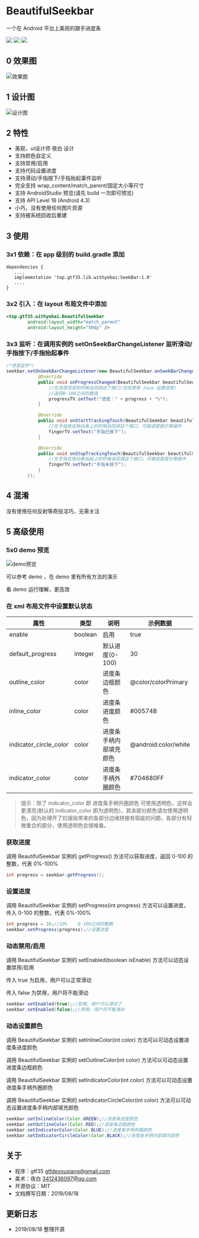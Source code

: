# BeautifulSeekbar

一个在 Android 平台上美观的跟手进度条

[![](https://img.shields.io/github/stars/gtf35/beautiful_seekbar?style=for-the-badge)]()  [![](https://img.shields.io/github/forks/gtf35/beautiful_seekbar?style=for-the-badge)]()  [![](https://img.shields.io/github/release/gtf35/beautiful_seekbar?style=for-the-badge)](https://github.com/gtf35/beautiful_seekbar/releases) 

## 0 效果图
![效果图](https://github.com/gtf35/beautiful_seekbar/blob/master/static/seekbar.gif)

## 1 设计图
![设计图](https://github.com/gtf35/beautiful_seekbar/blob/master/static/yuanpic.png)

## 2 特性
   - 美观，ui设计师 夜白 设计
   - 支持颜色自定义
   - 支持禁用/启用
   - 支持代码设置进度
   - 支持滑动/手指按下/手指抬起事件监听
   - 完全支持 wrap_content/match_parent/固定大小等尺寸
   - 支持 AndroidStudio 预览(请先 build 一次即可预览)
   - 支持 API Level 18 (Android 4.3)
   - 小巧，没有使用任何图片资源
   - 支持被系统回收后重建

## 3 使用
### 	3x1 依赖：在 app 级别的 build.gradle 添加

```Gradle
dependencies {
   ....
   implementation 'top.gtf35.lib.withyebai:SeekBar:1.0'
   ....
}
```

### 	3x2 引入：在 layout 布局文件中添加
```xml
<top.gtf35.withyebai.BeautifulSeekbar
        android:layout_width="match_parent"
        android:layout_height="50dp" />
```
### 	3x3 监听：在调用实例的 setOnSeekBarChangeListener 监听滑动/手指按下/手指抬起事件

```java
/*进度监听*/
seekbar.setOnSeekBarChangeListener(new BeautifulSeekbar.onSeekBarChangeListener() {
            @Override
            public void onProgressChanged(BeautifulSeekbar beautifulSeekbar, int progress) {
                //在进度改变的时候会回调这个接口(包括使用 Java 设置进度)
                //返回0-100之间的数值
                progressTV.setText("进度：" + progress + "%");
            }

            @Override
            public void onStartTrackingTouch(BeautifulSeekbar beautifulSeekbar) {
                //在手指放在拖动条上的时候会回调这个接口，可做进度提示等操作
                fingerTV.setText("手指已按下");
            }

            @Override
            public void onStopTrackingTouch(BeautifulSeekbar beautifulSeekbar) {
                //在手指在拖动条抬起上的时候会回调这个接口，可做进度提示等操作
                fingerTV.setText("手指未按下");
            }
        });
```


## 4 混淆
没有使用任何反射等奇技淫巧，无需关注

## 5 高级使用

### 		5x0 demo 预览

![demo预览](https://github.com/gtf35/beautiful_seekbar/blob/master/static/demopic.png)

可以参考 demo ，在 demo 里有所有方法的演示

看 demo 运行理解，更高效

### 在 xml 布局文件中设置默认状态

| 属性                   | 类型    | 说明                   | 示例数据             |
| ---------------------- | ------- | ---------------------- | -------------------- |
| enable                 | boolean | 启用                   | true                 |
| default_progress       | integer | 默认进度(0-100)        | 30                   |
| outline_color          | color   | 进度条边框颜色         | @color/colorPrimary  |
| inline_color           | color   | 进度条进度颜色         | #00574B              |
| indicator_circle_color | color   | 进度条手柄内部填充颜色 | @android:color/white |
| indicator_color        | color   | 进度条手柄外圈颜色     | #704680FF            |

> 提示：除了 indicator_color 即 进度条手柄外圈颜色 可使用透明色，这样会更漂亮(默认的 indicator_color  即为透明色)，其余部分颜色请勿使用透明色，因为处理开了抗锯齿带来的各部分边缘拼接有瑕疵的问题，各部分有轻微重合的部分，使用透明色会很难看。

### 获取进度

调用 BeautifulSeekbar 实例的 getProgress() 方法可以获取进度，返回 0-100 的整数，代表 0%-100%

```java
int progress = seekbar.getProgress();
```

### 设置进度

调用 BeautifulSeekbar 实例的 setProgress(int progress) 方法可以设置进度，传入 0-100 的整数，代表 0%-100%

```java
int progress = 10;//10%    0-100之间的整数
seekbar.setProgress(progress);//设置进度
```

### 动态禁用/启用

调用 BeautifulSeekbar 实例的 setEnabled(boolean isEnable) 方法可以动态设置禁用/启用

传入 true 为启用，用户可以正常滑动

传入 false 为禁用，用户将不能滑动

```java
seekbar.setEnabled(true);//启用。用户可以滑动了
seekbar.setEnabled(false);//禁用。用户将不能滑动
```

### 动态设置颜色

调用 BeautifulSeekbar 实例的 setInlineColor(int color) 方法可以可动态设置进度条进度颜色

调用 BeautifulSeekbar 实例的 setOutlineColor(int color) 方法可以可动态设置进度条边框颜色

调用 BeautifulSeekbar 实例的 setIndicatorColor(int color) 方法可以可动态设置进度条手柄外圈颜色

调用 BeautifulSeekbar 实例的 setIndicatorCircleColor(int color) 方法可以可动态设置进度条手柄内部填充颜色

```java
seekbar.setInlineColor(Color.GREEN);//进度条进度颜色
seekbar.setOutlineColor(Color.RED);//进度条边框颜色
seekbar.setIndicatorColor(Color.BLUE);//进度条手柄外圈颜色
seekbar.setIndicatorCircleColor(Color.BLACK);//进度条手柄内部填充颜色
```



## 关于

- 程序：gtf35 gtfdeyouxiang@gmail.com
- 美术：夜白 3412436097@qq.com
- 开源协议：MIT
- 文档撰写日期：2019/08/18

## 更新日志

- 2019/08/18 整理开源